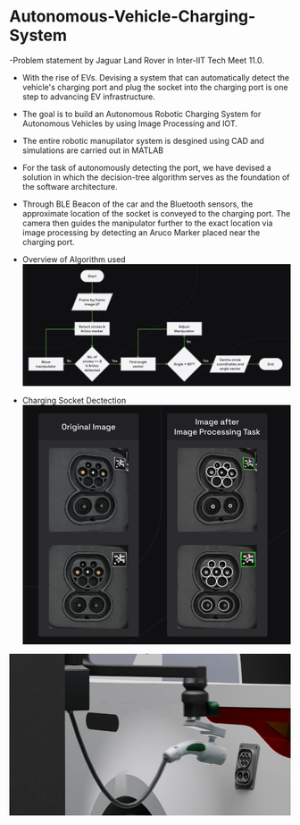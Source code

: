 # Autonomous-Vehicle-Charging-System
-Problem statement by Jaguar Land Rover in Inter-IIT Tech Meet 11.0. 

- With the rise of EVs. Devising a system that can automatically detect the vehicle's charging port and plug the socket into the charging port is one step to advancing EV infrastructure.

- The goal is to build an Autonomous Robotic Charging System for Autonomous Vehicles by using Image Processing and IOT.

- The entire robotic manupilator system is desgined using CAD and simulations are carried out in MATLAB

- For the task of autonomously detecting the port, we have devised a solution in which the decision-tree algorithm serves as the foundation of the software architecture. 

- Through BLE Beacon of the car and the Bluetooth sensors, the approximate location of the socket is conveyed to the charging port. The camera then guides the manipulator further to the exact location via image processing by detecting an Aruco Marker placed near the charging port.


- Overview of Algorithm used
![alt text](1.png)

- Charging Socket Dectection
![alt text](2.png)

![alt text](3.png)



